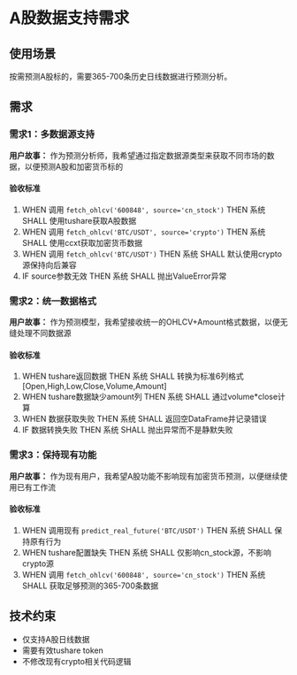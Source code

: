# A股数据支持需求

## 使用场景
按需预测A股标的，需要365-700条历史日线数据进行预测分析。

## 需求

### 需求1：多数据源支持
**用户故事：** 作为预测分析师，我希望通过指定数据源类型来获取不同市场的数据，以便预测A股和加密货币标的

#### 验收标准
1. WHEN 调用 `fetch_ohlcv('600848', source='cn_stock')` THEN 系统 SHALL 使用tushare获取A股数据
2. WHEN 调用 `fetch_ohlcv('BTC/USDT', source='crypto')` THEN 系统 SHALL 使用ccxt获取加密货币数据
3. WHEN 调用 `fetch_ohlcv('BTC/USDT')` THEN 系统 SHALL 默认使用crypto源保持向后兼容
4. IF source参数无效 THEN 系统 SHALL 抛出ValueError异常

### 需求2：统一数据格式
**用户故事：** 作为预测模型，我希望接收统一的OHLCV+Amount格式数据，以便无缝处理不同数据源

#### 验收标准
1. WHEN tushare返回数据 THEN 系统 SHALL 转换为标准6列格式[Open,High,Low,Close,Volume,Amount]
2. WHEN tushare数据缺少amount列 THEN 系统 SHALL 通过volume*close计算
3. WHEN 数据获取失败 THEN 系统 SHALL 返回空DataFrame并记录错误
4. IF 数据转换失败 THEN 系统 SHALL 抛出异常而不是静默失败

### 需求3：保持现有功能
**用户故事：** 作为现有用户，我希望A股功能不影响现有加密货币预测，以便继续使用已有工作流

#### 验收标准
1. WHEN 调用现有 `predict_real_future('BTC/USDT')` THEN 系统 SHALL 保持原有行为
2. WHEN tushare配置缺失 THEN 系统 SHALL 仅影响cn_stock源，不影响crypto源
3. WHEN 调用 `fetch_ohlcv('600848', source='cn_stock')` THEN 系统 SHALL 获取足够预测的365-700条数据

## 技术约束
- 仅支持A股日线数据
- 需要有效tushare token
- 不修改现有crypto相关代码逻辑